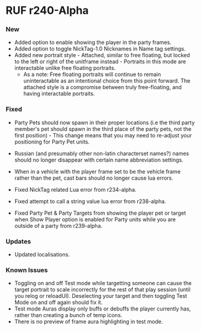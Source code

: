 # RUF r240-Alpha
### New
* Added option to enable showing the player in the party frames.
* Added option to toggle NickTag-1.0 Nicknames in Name tag settings.
* Added new portrait style - Attached, similar to free floating, but locked to the left or right of the unitframe instead - Portraits in this mode are interactable unlike free floating portraits.
	* As a note: Free floating portraits will continue to remain uninteractable as an intentional choice from this point forward. The attached style is a compromise between truly free-floating, and having interactable portraits.

### Fixed
* Party Pets should now spawn in their proper locations (i.e the third party member's pet should spawn in the third place of the party pets, not the first position) - This change means that you may need to re-adjust your positioning for Party Pet units.
* Russian (and presumably other non-latin characterset names?) names should no longer disappear with certain name abbreviation settings.
* When in a vehicle with the player frame set to be the vehicle frame rather than the pet, cast bars should no longer cause lua errors.

* Fixed NickTag related Lua error from r234-alpha.
* Fixed attempt to call a string value lua error from r238-alpha.
* Fixed Party Pet & Party Targets from showing the player pet or target when Show Player option is enabled for Party units while you are outside of a party from r239-alpha.

### Updates
* Updated localisations.

### Known Issues
* Toggling on and off Test mode while targetting someone can cause the target portrait to scale incorrectly for the rest of that play session (until you relog or reloadUI). Deselecting your target and then toggling Test Mode on and off again should fix it.
* Test mode Auras display only buffs or debuffs the player currently has, rather than creating a bunch of temp icons.
* There is no preview of frame aura highlighting in test mode.